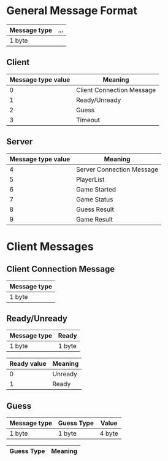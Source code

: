 # General Message Format
|Message type|...|
|------------|---|
|1 byte      |   |

## Client
|Message type value | Meaning                   |
|-------------------|---------------------------|
|0                  |Client Connection Message  |
|1                  |Ready/Unready              |
|2                  |Guess                      |
|3                  |Timeout                    |

## Server
|Message type value | Meaning                    |
|-------------------|----------------------------|
|4                  |Server Connection Message   |
|5                  |PlayerList                  |
|6                  |Game Started                |
|7                  |Game Status                 |
|8                  |Guess Result                |
|9                  |Game Result                 |

# Client Messages
## Client Connection Message
|Message type|
|------------|
|1 byte      |

## Ready/Unready
|Message type|Ready |
|------------|------|
|1 byte      |1 byte|

|Ready value    |Meaning    |
|---------------|-----------|
|0              |Unready    |
|1              |Ready      |

## Guess
|Message type|Guess Type|Value  |
|------------|----------|-------|
|1 byte      |1 byte    | 4 byte|

|Guess Type |Meaning |
|-----------|--------|